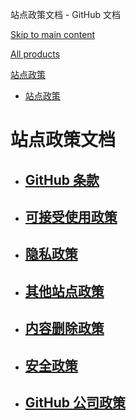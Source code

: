 站点政策文档 - GitHub 文档

[Skip to main content](#main-content)

[All products](/zh)

[站点政策](/zh/site-policy)

* [站点政策](/zh/site-policy)

站点政策文档
==========

* [GitHub 条款](/zh/site-policy/github-terms)
  ----------

* [可接受使用政策](/zh/site-policy/acceptable-use-policies)
  ----------

* [隐私政策](/zh/site-policy/privacy-policies)
  ----------

* [其他站点政策](/zh/site-policy/other-site-policies)
  ----------

* [内容删除政策](/zh/site-policy/content-removal-policies)
  ----------

* [安全政策](/zh/site-policy/security-policies)
  ----------

* [GitHub 公司政策](/zh/site-policy/github-company-policies)
  ----------
